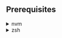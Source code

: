 

## Prerequisites

<details><summary>nvm</summary>
<br>
<p>

###### [ ] NVM
```bash
   curl -o- https://raw.githubusercontent.com/creationix/nvm/v0.33.0/install.sh | bash
```
</p>
</details>




<details><summary>zsh</summary>
<br>
<p>

<code>Mac</code>
```bash
brew install zsh
```

<code>Mac/Ubuntu</code>
```bash
apt install zsh
```
</p>
</details>
